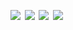 <!-- <a href='https://www.linkedin.com/'><img src='assets/linkedin.svg' width='24%'/></a><a><img src='assets/none.png' width='1.33%'/></a><a href=''><img src='assets/linkedin.svg' width='24%'/></a><a><img src='assets/none.png' width='1.33%'/></a><a href=''><img src='assets/linkedin.svg' width='24%'/></a><a><img src='assets/none.png' width='1.33%'/></a><a href=''><img src='assets/linkedin.svg' width='24%'/></a> -->
<a href=''><img src='https://fakeimg.pl/280x420' width='24%'/></a><a><img src='assets/none.png' width='1.33%'/></a><a href=''><img src='https://fakeimg.pl/280x420' width='24%'/></a><a><img src='assets/none.png' width='1.33%'/></a><a href=''><img src='https://fakeimg.pl/280x420' width='24%'/></a><a><img src='assets/none.png' width='1.33%'/></a><a href=''><img src='https://fakeimg.pl/280x420' width='24%'/></a>